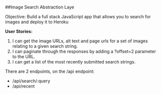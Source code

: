 ##Image Search Abstraction Laye

Objective: Build a full stack JavaScript app that allows you to search for images and deploy it to Heroku

**User Stories:**

 1. I can get the image URLs, alt text and page urls for a set of images relating to a given search string.
 2. I can paginate through the responses by adding a ?offset=2 parameter to the URL.
 3. I can get a list of the most recently submitted search strings.
 
There are 2 endpoints, on the /api endpoint:
 - /api/search/:query
 - /api/recent